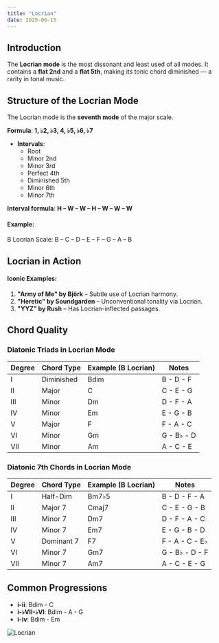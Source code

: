 ```yaml
---
title: "Locrian"
date: 2025-06-15
---
```


## Introduction

The **Locrian mode** is the most dissonant and least used of all modes. It contains a **flat 2nd** and a **flat 5th**, making its tonic chord diminished — a rarity in tonal music.

## Structure of the Locrian Mode

The Locrian mode is the **seventh mode** of the major scale.

**Formula**: **1, ♭2, ♭3, 4, ♭5, ♭6, ♭7**

- **Intervals**:
  * Root
  * Minor 2nd
  * Minor 3rd
  * Perfect 4th
  * Diminished 5th
  * Minor 6th
  * Minor 7th

**Interval formula**: **H – W – W – H – W – W – W**

#### Example:

B Locrian Scale: B – C – D – E – F – G – A – B

## Locrian in Action

#### Iconic Examples:

1. **"Army of Me" by Björk** – Subtle use of Locrian harmony.
2. **"Heretic" by Soundgarden** – Unconventional tonality via Locrian.
3. **"YYZ" by Rush** – Has Locrian-inflected passages.

## Chord Quality

### Diatonic Triads in Locrian Mode

| Degree | Chord Type | Example (B Locrian) | Notes       |
|--------|------------|---------------------|-------------|
| I      | Diminished | Bdim                | B - D - F   |
| II     | Major      | C                   | C - E - G   |
| III    | Minor      | Dm                  | D - F - A   |
| IV     | Minor      | Em                  | E - G - B   |
| V      | Major      | F                   | F - A - C   |
| VI     | Minor      | Gm                  | G - B♭ - D  |
| VII    | Minor      | Am                  | A - C - E   |

### Diatonic 7th Chords in Locrian Mode

| Degree | Chord Type | Example (B Locrian) | Notes           |
|--------|------------|---------------------|-----------------|
| I      | Half-Dim   | Bm7♭5               | B - D - F - A   |
| II     | Major 7    | Cmaj7               | C - E - G - B   |
| III    | Minor 7    | Dm7                 | D - F - A - C   |
| IV     | Minor 7    | Em7                 | E - G - B - D   |
| V      | Dominant 7 | F7                  | F - A - C - E♭ |
| VI     | Minor 7    | Gm7                 | G - B♭ - D - F  |
| VII    | Minor 7    | Am7                 | A - C - E - G   |

## Common Progressions

* **i-ii**: Bdim - C
* **i-♭VII-♭VI**: Bdim - A - G
* **i-iv**: Bdim - Em

![Locrian](/images/locrian.png)